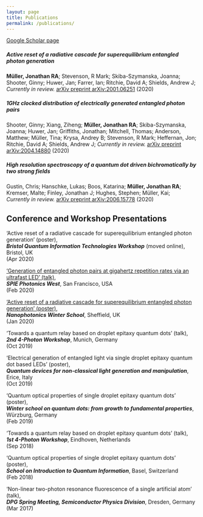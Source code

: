 ```yaml
---
layout: page
title: Publications
permalink: /publications/
---
```


[Google Scholar page](https://scholar.google.com/citations?user=OBSTfakAAAAJ)

##### **Active reset of a radiative cascade for superequilibrium entangled photon generation**
**Müller, Jonathan RA**; Stevenson, R Mark; Skiba-Szymanska, Joanna; Shooter, Ginny; Huwer, Jan; Farrer, Ian; Ritchie, David A; Shields, Andrew J;  
_Currently in review._ [arXiv preprint arXiv:2001.06251](https://arxiv.org/abs/2001.06251) (2020)

##### **1GHz clocked distribution of electrically generated entangled photon pairs**
Shooter, Ginny; Xiang, Ziheng; **Müller, Jonathan RA**; Skiba-Szymanska, Joanna; Huwer, Jan; Griffiths, Jonathan; Mitchell, Thomas; Anderson, Matthew; Müller, Tina; Krysa, Andrey B; Stevenson, R Mark; Heffernan, Jon; Ritchie, David A; Shields, Andrew J;
_Currently in review._ [arXiv preprint arXiv:2004.14880](https://arxiv.org/abs/2004.14880) (2020)

##### **High resolution spectroscopy of a quantum dot driven bichromatically by two strong fields**
Gustin, Chris; Hanschke, Lukas; Boos, Katarina; **Müller, Jonathan RA**; Kremser, Malte; Finley, Jonathan J; Hughes, Stephen; Müller, Kai;  
_Currently in review._ [arXiv preprint arXiv:2006.15778](https://arxiv.org/abs/2006.15778) (2020)


## Conference and Workshop Presentations

‘Active reset of a radiative cascade for superequilibrium entangled photon generation’ (poster),  
**_Bristol Quantum Information Technologies Workshop_** (moved online), Bristol, UK  
(Apr 2020)

[‘Generation of entangled photon pairs at gigahertz repetition rates via an ultrafast LED’ (talk)](https://spie.org/PW20O/conferencedetails/ultrafast-phenomena-and-nanophotonics#2545685:~:text=Generation%20of%20entangled%20photon%20pairs%20at,Toshiba%20Research%20Europe%20Ltd.%20(United%20Kingdom)),  
**_SPIE Photonics West_**, San Francisco, USA  
(Feb 2020)

[‘Active reset of a radiative cascade for superequilibrium entangled photon generation’ (poster)](https://sites.google.com/sheffield.ac.uk/nano-photonics-winter-school/abstract?authuser=0#h.p_QQmZLXIo_FAU:~:text=3%20%2D%20Jonathan%20M%C3%BCller%20%2D%20Toshiba,repetition%20rates%20via%20an%20entangled%20LED),  
**_Nanophotonics Winter School_**, Sheffield, UK  
(Jan 2020)

‘Towards a quantum relay based on droplet epitaxy quantum dots’ (talk),  
**_2nd 4-Photon Workshop_**, Munich, Germany  
(Oct 2019)

‘Electrical generation of entangled light via single droplet epitaxy quantum dot based LEDs’ (poster),  
**_Quantum devices for non-classical light generation and manipulation_**, Erice, Italy  
(Oct 2019)

‘Quantum optical properties of single droplet epitaxy quantum dots’ (poster),  
**_Winter school on quantum dots: from growth to fundamental properties_**,  
Würzburg, Germany  
(Feb 2019)

‘Towards a quantum relay based on droplet epitaxy quantum dots’ (talk),  
**_1st 4-Photon Workshop_**, Eindhoven, Netherlands  
(Sep 2018)

‘Quantum optical properties of single droplet epitaxy quantum dots’ (poster),  
**_School on Introduction to Quantum Information_**, Basel, Switzerland  
(Feb 2018)

‘Non-linear two-photon resonance fluorescence of a single artificial atom’ (talk),  
**_DPG Spring Meeting, Semiconductor Physics Division_**, Dresden, Germany  
(Mar 2017)
